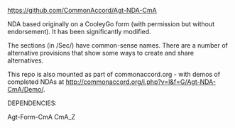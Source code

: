 <a href="https://github.com/CommonAccord/Agt-NDA-CmA">https://github.com/CommonAccord/Agt-NDA-CmA</a>

NDA based originally on a CooleyGo form (with permission but without endorsement). It has been significantly modified.

The sections (in /Sec/) have common-sense names.  There are a number of alternative provisions that show some ways to create and share alternatives. 

This repo is also mounted as part of commonaccord.org - with demos of completed NDAs at <a href="http://commonaccord.org/i.php?v=l&f=G/Agt-NDA-CmA/Demo/">http://commonaccord.org/i.php?v=l&f=G/Agt-NDA-CmA/Demo/</a>. 

DEPENDENCIES:

Agt-Form-CmA
CmA_Z
